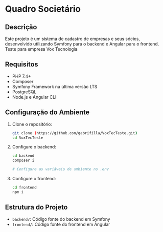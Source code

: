 
# Quadro Societário

## Descrição

Este projeto é um sistema de cadastro de empresas e seus sócios, desenvolvido utilizando Symfony para o backend e Angular para o frontend.
Teste para empresa Vox Tecnologia

## Requisitos

- PHP 7.4+
- Composer
- Symfony Framework na última versão LTS
- PostgreSQL
- Node.js e Angular CLI

## Configuração do Ambiente

1. Clone o repositório:
    ```bash
    git clone (https://github.com/gabrifilla/VoxTecTeste.git)
    cd VoxTecTeste
    ```

2. Configure o backend:
    ```bash
    cd backend
    composer i
    
    # Configure as variáveis de ambiente no .env
    
    ```

3. Configure o frontend:
    ```bash
    cd frontend
    npm i
    ```

## Estrutura do Projeto

- `backend/`: Código fonte do backend em Symfony
- `frontend/`: Código fonte do frontend em Angular
